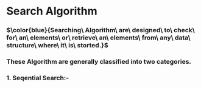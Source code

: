 # Search Algorithm

### $\color{blue}{Searching\ Algorithm\ are\ designed\ to\ check\ for\ an\ elements\ or\ retrieve\ an\ elements\ from\ any\ data\ structure\ where\ it\ is\ storted.}$

### These Algorithm are generally classified into two categories.
### **1. Seqential Search:-**  